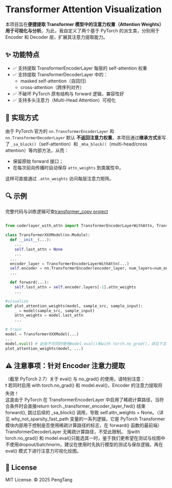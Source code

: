 # Transformer Attention Visualization

本项目旨在**便捷提取 Transformer 模型中的注意力权重（Attention Weights）用于可视化与分析**。为此，我自定义了两个基于 PyTorch 的派生类，分别用于 Encoder 和 Decoder 层，扩展其注意力提取能力。

## ✨ 功能特点

- ✅ 支持提取 TransformerEncoderLayer 每层的 self-attention 权重
- ✅ 支持提取 TransformerDecoderLayer 中的：
  - masked self-attention（自回归）
  - cross-attention（跨序列对齐）
- ✅ 不破坏 PyTorch 原有结构与 forward 逻辑，兼容性好
- ✅ 支持多头注意力（Multi-Head Attention）可视化

## 🧩 实现方式

由于 PyTorch 官方的 `nn.TransformerEncoderLayer` 和 `nn.TransformerDecoderLayer` 默认 **不返回注意力权重**，本项目通过**继承方式**重写了 `_sa_block()`（self-attention）和 `_mha_block()`（multi-head/cross attention）等内部方法，从而：

- 保留原始 forward 接口；
- 在每次前向传播时自动保存 `attn_weights` 到类属性中。

这样可直接通过 `.attn_weights` 访问每层注意力矩阵。


## 🔍 示例

完整代码与训练逻辑可查[transformer_copy project](https://github.com/PengTang2025/transformer_copy)

```python

from coderlayer_with_attn import TransformerEncoderLayerWithAttn, TransformerDecoderLayerWithAttn

class TransformerXXXModel(nn.Module):
  def __init__(...):
    ...
    self.last_attn = None
    ...
  ...
  encoder_layer = TransformerEncoderLayerWithAttn(...)
  self.encoder = nn.TransformerEncoder(encoder_layer, num_layers=num_encoder_layers)
  ...

  def forward(...):
    self.last_attn = self.encoder.layers[-1].attn_weights
    ...

#visualize
def plot_attention_weights(model, sample_src, sample_input):
    _ = model(sample_src, sample_input)  
    attn_weights = model.last_attn  
    ...

# train
model = TransformerXXXModel(...)
...
model.eval() # 此处不可同时使用model.eval()和with torch.no_grad()，详见下文注意事项
plot_attention_weights(model, ...)
```
## ⚠️ 注意事项：针对 Encoder 注意力提取
（截至 PyTorch 2.7）关于 eval() 与 no_grad() 的使用，请特别注意：  
❗ 若同时启用 with torch.no_grad() 和 model.eval()，Encoder 的注意力提取将失效！  
这是由于 PyTorch 在 TransformerEncoderLayer 中启用了稀疏计算路径，当符合条件时会直接return torch._transformer_encoder_layer_fwd() 结束 forward(), 跳过后续的 _sa_block() 调用，导致 self.attn_weights = None。（详见 why_not_sparsity_fast_path 变量的一系列逻辑，它是 PyTorch Transformer 模块内部用于控制是否使用稀疏计算路径的标志，在 forward() 函数的最前端）  
TransformerDecoderLayer 无稀疏计算路径，不受此限制。
当with torch.no_grad() 和 model.eval()只能选其一时，鉴于我们更希望在测试与绘图中不使用dropout/batchnorm，建议在使用时先执行模型的测试与保存逻辑，再在 eval() 模式下进行注意力可视化绘图。


## 📜 License
MIT License. © 2025 PengTang
